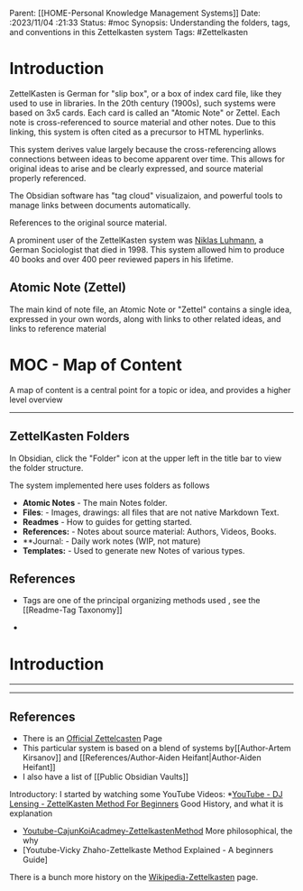 Parent: [[HOME-Personal Knowledge Management Systems]]
Date: :2023/11/04 :21:33
Status: #moc
Synopsis:  Understanding the folders, tags, and conventions in this Zettelkasten system 
Tags: #Zettelkasten 
 
# Introduction 
ZettelKasten is German for "slip box", or a box of index card file, like they used to use in libraries.  In the 20th century (1900s), such systems were based on 3x5 cards. Each card is called an "Atomic Note" or Zettel.   Each note is cross-referenced to source material and other notes.  Due to this linking, this system is often cited as a precursor to HTML hyperlinks.

This system derives value largely because the cross-referencing allows connections  between ideas to become apparent over time.   This allows for original ideas to arise and be clearly expressed, and source material properly referenced.

The Obsidian software has "tag cloud" visualizaion, and powerful tools to manage links between documents automatically. 

References to the original source material. 

A prominent user of the ZettelKasten system was [Niklas Luhmann](https://en.wikipedia.org/wiki/Niklas_Luhmann), a German Sociologist that died in 1998.  This system allowed him to produce 40 books and over 400 peer reviewed papers in his lifetime. 

## Atomic Note (Zettel)
The main kind of note file, an Atomic Note or "Zettel" contains a single idea, expressed in your own words, along with links to other related ideas, and links to reference material 

# MOC - Map of Content
A map of content is  a central point for a topic or idea, and provides a higher level overview 

---
## ZettelKasten Folders 
In Obsidian, click the "Folder" icon at the upper left in the title bar to view the folder structure. 

The system implemented here uses folders as follows

* **Atomic Notes**  - The main Notes folder.  
* **Files**:                - Images, drawings: all files that are not native Markdown Text.
* **Readmes**         - How to guides for getting started.
* **References:**     - Notes about source material:  Authors, Videos, Books. 
* **Journal:             - Daily work notes (WIP, not mature)
* **Templates:**      - Used to generate new Notes of various types.


## References
* Tags are one of the principal organizing methods used , see the [[Readme-Tag Taxonomy]]

* 
# Introduction 

----



* ****


## References 
* There is an [Official Zettelcasten](https://zettelkasten.de/posts/overview/) Page
* This particular  system is based on  a blend of systems by[[Author-Artem Kirsanov]] and [[References/Author-Aiden Heifant|Author-Aiden Heifant]]
* I also have a list of [[Public Obsidian Vaults]]

Introductory: I started by watching some YouTube Videos:
*[YouTube - DJ Lensing - ZettelKasten Method For Beginners](https://www.youtube.com/watch?v=CAerQtNkGT0)  Good History, and what it is explanation
* [Youtube-CajunKoiAcadmey-ZettelkastenMethod](https://www.youtube.com/watch?v=wFZHuWLA09M)  More philosophical, the why 
* [Youtube-Vicky Zhaho-Zettelkaste Method Explained - A beginners Guide]

There is a bunch more history on the [Wikipedia-Zettelkasten](https://en.wikipedia.org/wiki/Zettelkasten) page.
